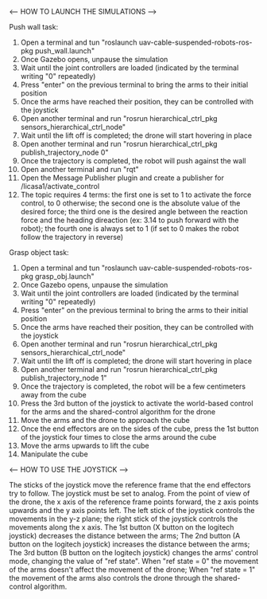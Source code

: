 <-- HOW TO LAUNCH THE SIMULATIONS -->

Push wall task:
1) Open a terminal and tun "roslaunch uav-cable-suspended-robots-ros-pkg push_wall.launch"
2) Once Gazebo opens, unpause the simulation
3) Wait until the joint controllers are loaded (indicated by the terminal writing "0" repeatedly)
4) Press "enter" on the previous terminal to bring the arms to their initial position
5) Once the arms have reached their position, they can be controlled with the joystick
6) Open another terminal and run "rosrun hierarchical_ctrl_pkg sensors_hierarchical_ctrl_node"
7) Wait until the lift off is completed; the drone will start hovering in place
8) Open another terminal and run "rosrun hierarchical_ctrl_pkg publish_trajectory_node 0"
9) Once the trajectory is completed, the robot will push against the wall
10) Open another terminal and run "rqt"
11) Open the Message Publisher plugin and create a publisher for /licasa1/activate_control
12) The topic requires 4 terms: the first one is set to 1 to activate the force control, to 0 otherwise;
	the second one is the absolute value of the desired force;
	the third one is the desired angle between the reaction force and the heading direaction (ex: 3.14 to push forward with the robot);
	the fourth one is always set to 1 (if set to 0 makes the robot follow the trajectory in reverse)
	
Grasp object task:
1) Open a terminal and tun "roslaunch uav-cable-suspended-robots-ros-pkg grasp_obj.launch"
2) Once Gazebo opens, unpause the simulation
3) Wait until the joint controllers are loaded (indicated by the terminal writing "0" repeatedly)
4) Press "enter" on the previous terminal to bring the arms to their initial position
5) Once the arms have reached their position, they can be controlled with the joystick
6) Open another terminal and run "rosrun hierarchical_ctrl_pkg sensors_hierarchical_ctrl_node"
7) Wait until the lift off is completed; the drone will start hovering in place
8) Open another terminal and run "rosrun hierarchical_ctrl_pkg publish_trajectory_node 1"
9) Once the trajectory is completed, the robot will be a few centimeters away from the cube
10) Press the 3rd button of the joystick to activate the world-based control for the arms and the shared-control algorithm for the drone
11) Move the arms and the drone to approach the cube
12) Once the end effectors are on the sides of the cube, press the 1st button of the joystick four times to close the arms around the cube
13) Move the arms upwards to lift the cube
14) Manipulate the cube

<-- HOW TO USE THE JOYSTICK -->

The sticks of the joystick move the reference frame that the end effectors try to follow. 
The joystick must be set to analog.
From the point of view of the drone, the x axis of the reference frame points forward, the z axis points upwards and the y axis points left.
The left stick of the joystick controls the movements in the y-z plane; the right stick of the joystick controls the movements along the x axis.
The 1st button (X button on the logitech joystick) decreases the distance between the arms;
The 2nd button (A button on the logitech joystick) increases the distance between the arms;
The 3rd button (B button on the logitech joystick) changes the arms' control mode, changing the value of "ref state".
When "ref state = 0" the movement of the arms doesn't affect the movement of the drone;
When "ref state = 1" the movement of the arms also controls the drone through the shared-control algorithm.


